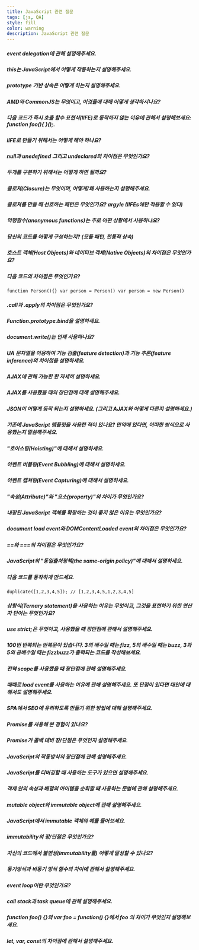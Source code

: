 ```yaml
---
title: JavaScript 관련 질문
tags: [js, QA]
style: fill
color: warning
description: JavaScript 관련 질문
---
```


##### event delegation에 관해 설명해주세요.  

##### this는 JavaScript에서 어떻게 작동하는지 설명해주세요.  

##### prototype 기반 상속은 어떻게 하는지 설명해주세요.  

##### AMD와 CommonJS는 무엇이고, 이것들에 대해 어떻게 생각하시나요?  

##### 다음 코드가 즉시 호출 함수 표현식(IIFE)로 동작하지 않는 이유에 관해서 설명해보세요: function foo(){ }();.  

##### IIFE로 만들기 위해서는 어떻게 해야 하나요?  

##### null과 unedefined 그리고 undeclared의 차이점은 무엇인가요?  
##### 두개를 구분하기 위해서는 어떻게 하면 될까요?  

##### 클로져(Closure)는 무엇이며, 어떻게/왜 사용하는지 설명해주세요.  
##### 클로져를 만들 때 선호하는 패턴은 무엇인가요? argyle (IIFEs에만 적용할 수 있다)  

##### 익명함수(anonymous functions)는 주로 어떤 상황에서 사용하나요?  

##### 당신의 코드를 어떻게 구성하는지? (모듈 패턴, 전통적 상속)  

##### 호스트 객체(Host Objects)와 네이티브 객체(Native Objects)의 차이점은 무엇인가요?  

##### 다음 코드의 차이점은 무엇인가요?  
```
function Person(){} var person = Person() var person = new Person()  
```

##### .call과 .apply의 차이점은 무엇인가요?  

##### Function.prototype.bind을 설명하세요.  

##### document.write()는 언제 사용하나요?  

##### UA 문자열을 이용하여 기능 검출(feature detection)과 기능 추론(feature inference)의 차이점을 설명하세요.  

##### AJAX에 관해 가능한 한 자세히 설명하세요.  
##### AJAX를 사용했을 때의 장단점에 대해 설명해주세요.  

##### JSON이 어떻게 동작 되는지 설명하세요. (그리고 AJAX와 어떻게 다른지 설명하세요.)  

##### 기존에 JavaScript 템플릿을 사용한 적이 있나요? 만약에 있다면, 어떠한 방식으로 사용했는지 말씀해주세요.  

##### "호이스팅(Hoisting)"에 대해서 설명하세요.  

##### 이벤트 버블링(Event Bubbling)에 대해서 설명하세요.  

##### 이벤트 캡쳐링(Event Capturing)에 대해서 설명하세요.  

##### "속성(Attribute)"와 "요소(property)"의 차이가 무엇인가요?  

##### 내장된 JavaScript 객체를 확장하는 것이 좋지 않은 이유는 무엇인가요?  

##### document load event와 DOMContentLoaded event의 차이점은 무엇인가요?  

##### ==와 ===의 차이점은 무엇인가요?  

##### JavaScript의 "동일출처정책(the same-origin policy)"에 대해서 설명하세요.  

##### 다음 코드를 동작하게 만드세요.  
```
duplicate([1,2,3,4,5]); // [1,2,3,4,5,1,2,3,4,5]  
```

##### 삼항식(Ternary statement)을 사용하는 이유는 무엇이고, 그것을 표현하기 위한 연산자 단어는 무엇인가요?  

##### use strict;은 무엇이고, 사용했을 때 장단점에 관해서 설명해주세요.  

##### 100번 반복되는 반복문이 있습니다. 3의 배수일 때는 fizz, 5의 배수일 때는 buzz, 3과 5의 공배수일 때는 fizzbuzz가 출력되는 코드를 작성해보세요.  

##### 전역 scope를 사용했을 때 장단점에 관해 설명해주세요.  

##### 때때로 load event를 사용하는 이유에 관해 설명해주세요. 또 단점이 있다면 대안에 대해서도 설명해주세요.  

##### SPA에서 SEO에 유리하도록 만들기 위한 방법에 대해 설명해주세요.  

##### Promise를 사용해 본 경험이 있나요?  
##### Promise가 콜백 대비 장/단점은 무엇인지 설명해주세요.  

##### JavaScript의 작동방식의 장단점에 관해 설명해주세요.  

##### JavaScript를 디버깅할 때 사용하는 도구가 있으면 설명해주세요.  

##### 객체 안의 속성과 배열의 아이템을 순회할 때 사용하는 문법에 관해 설명해주세요.  

##### mutable object와 immutable object에 관해 설명해주세요.  

##### JavaScript에서 immutable 객체의 예를 들어보세요.  
##### immutability의 장/단점은 무엇인가요?  
##### 자신의 코드에서 불변성(immutability를) 어떻게 달성할 수 있나요?  

##### 동기방식과 비동기 방식 함수의 차이에 관해서 설명해주세요.  

##### event loop이란 무엇인가요?  

##### call stack과 task queue에 관해 설명해주세요.  

##### function foo() {}와 var foo = function() {}에서 foo 의 차이가 무엇인지 설명해보세요.  

##### let, var, const의 차이점에 관해서 설명해주세요.  